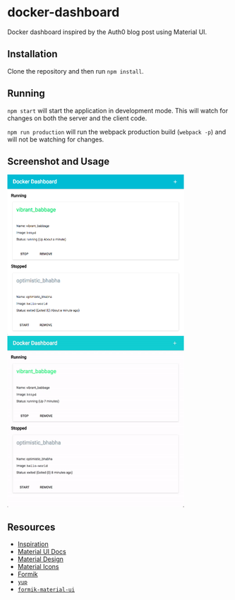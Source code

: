 # docker-dashboard

Docker dashboard inspired by the Auth0 blog post using Material UI.

## Installation

Clone the repository and then run `npm install`.

## Running

`npm start` will start the application in development mode. This will watch for changes on both the server and the client code.

`npm run production` will run the webpack production build (`webpack -p`) and will not be watching for changes.

## Screenshot and Usage

<img src="screenshot.png" alt="Screenshot" style="width: 400px;" />

<img src="usage.gif" alt="Usage" style="width: 400px;" />

## Resources

- [Inspiration](https://auth0.com/blog/docker-dashboard-with-react-typescript-socketio/)
- [Material UI Docs](http://www.material-ui.com/#/)
- [Material Design](https://material.io/)
- [Material Icons](https://material.io/icons/)
- [Formik](https://jaredpalmer.com/formik)
- [`yup`](https://github.com/jquense/yup)
- [`formik-material-ui`](https://github.com/stackworx/formik-material-ui)

